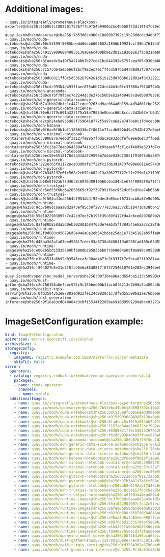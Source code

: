 # Additional images:
    - quay.io/integreatly/prometheus-blackbox-exporter@sha256:35b9d2c1002201723b7f7a9f54e9406b2ec4b5b0f73d114f47c70e15956103b5
    - quay.io/modh/codeserver@sha256:7b53d6c49b0e18d8907392c19b23ddcdcd4dbf730853ccdf153358ca81b2c523
    - quay.io/modh/cuda-notebooks@sha256:00c53599f5085beedd0debb062652a1856b19921ccf59bd76134471d24c3fa7d
    - quay.io/modh/cuda-notebooks@sha256:491559096894985b138a0e6c400bb9e2db121920e2e1fac821dab07bd7619da3
    - quay.io/modh/cuda-notebooks@sha256:6fadedc5a10f5a914bb7b27cd41bc644392e5757ceaf07d930db884112054265
    - quay.io/modh/cuda-notebooks@sha256:7157cd64ae5b66f2bcf982ec7e1ff4cd587bbd47d8d93f307c97e66097cdc0b8
    - quay.io/modh/cuda-notebooks@sha256:88d80821ff8c5d53526794261d519125d0763b621d824f8c3222127dab7b6cc8
    - quay.io/modh/cuda-notebooks@sha256:f6cdc993b4d493ffaec876abb724ce44b3c6fc37560af974072b346e45ac1a3b
    - quay.io/modh/odh-anaconda-notebook@sha256:380c07bf79f5ec7d22441cde276c50b5eb2a459485cde05087837639a566ae3d
    - quay.io/modh/odh-generic-data-science-notebook@sha256:67a1bbb7dbfc1c4471cdec9263ad9ac064a6b159a4d34601fbe26229acad0f67
    - quay.io/modh/odh-generic-data-science-notebook@sha256:76e6af79c601a323f75a58e7005de0beac66b8cccc3d2b67efb6d11d85f0cfa1
    - quay.io/modh/odh-generic-data-science-notebook@sha256:e2cab24ebe935d87f7596418772f5a97ce6a2e747ba0c1fd4cec08a728e99403
    - quay.io/modh/odh-habana-notebooks@sha256:0f6ae8f0b1ef11896336e7f8611e77ccdb992b49a7942bf27e6bc64d73205d05
    - quay.io/modh/odh-minimal-notebook-container@sha256:39068767eebdf3a127fe8857fbdaca0832cdfef69eed6ec3ff6ed1858029420f
    - quay.io/modh/odh-minimal-notebook-container@sha256:5fc23a778ab9643394f41b1c37e99eeeb7fcf1caf48d9e323fd7cde8cff59a3c
    - quay.io/modh/odh-minimal-notebook-container@sha256:eec50e5518176d5a31da739596a7ddae032d73851f9107846a587442ebd10a82
    - quay.io/modh/odh-pytorch-notebook@sha256:222ec65f81172ace03d09fe7f22fc27da3d1473fd98e6611ec57430e1f31ad35
    - quay.io/modh/odh-pytorch-notebook@sha256:97b346197e6fc568c2eb52cb82e13a206277f27c21e299d1c211997f140f638b
    - quay.io/modh/odh-pytorch-notebook@sha256:b68e0192abf7d46c8c6876d0819b66c6a2d4a1e674f8893f8a71ffdcba96866c
    - quay.io/modh/odh-trustyai-notebook@sha256:8c5e653f6bc6a2050565cf92f397991fbec952dc05cdfea74b65b8fd3047c9d4
    - quay.io/modh/odh-trustyai-notebook@sha256:a9f503a44ea4564df954db4f92edec8e05cef0733acb0a37e9d905a21eb9eb2e
    - quay.io/modh/runtime-images@sha256:0c37b08dc6aaa8d2a43ef85cb0f28777e336a337cb51b471da38bb41f57066a5
    - quay.io/modh/runtime-images@sha256:55e1022903097c7c42c97ec37b195f39c89f412fda4c6ce0297689b2e90cf4f9
    - quay.io/modh/runtime-images@sha256:8afe80b858da5d0eba02d01b84705de7eeb35ff384545ebaa7cc28fddfae0e51
    - quay.io/modh/runtime-images@sha256:b02f0d680c050796d84846a0a2eb542bdce25eb1e77345182ab5ffa86a9e8755
    - quay.io/modh/runtime-images@sha256:d48aa3d8afa03eed988f7cedc93a8730a0406119a6298fad108c65d531902417
    - quay.io/modh/runtime-images@sha256:e00765bd15d35789bf5880b2958356b077068864a09f9a089c49559d0fab6646
    - quay.io/modh/runtime-images@sha256:e1b4351fa6b92d03546eea3e90ad4b71e9f8337f7e5bca82ff92814af3d6ad21
    - quay.io/modh/runtime-images@sha256:f894027b5e31d3f8fae5e6a88d88f7f6727254610761e202ec3946be8df9e627
    - quay.io/modh/openvino_model_server@sha256:007304a96acd654ca5133c50990c6785464fcea44304c8a846d3279b9c83a9d4
    - quay.io/modh/must-gather@sha256:c2d780156a0e7cec975c9c150bee00b1facb8f6213e7b98a7a489448d76dfd94
    - quay.io/modh/caikit-tgis-serving@sha256:0fd3584362e8780aed922fe124c8829c1c7df9d55590ba2ae76bb6aef0155c1f
    - quay.io/modh/text-generation-inference@sha256:9f18a63cd84b084c3cbf15534f22d5ba6916d9501298abcc03271d26ebf5cdfb


# ImageSetConfiguration example:
```yaml
kind: ImageSetConfiguration
apiVersion: mirror.openshift.io/v1alpha2
archiveSize: 4
storageConfig:
  registry: 
    imageURL: registry.example.com:5000/mirror/oc-mirror-metadata
    skipTLS: false                       
mirror:
  operators:
  - catalog: registry.redhat.io/redhat/redhat-operator-index:v4.14
    packages:
    - name: rhods-operator
      channels:
      - name: stable
  additionalImages:   
    - name: quay.io/integreatly/prometheus-blackbox-exporter@sha256:35b9d2c1002201723b7f7a9f54e9406b2ec4b5b0f73d114f47c70e15956103b5
    - name: quay.io/modh/codeserver@sha256:7b53d6c49b0e18d8907392c19b23ddcdcd4dbf730853ccdf153358ca81b2c523
    - name: quay.io/modh/cuda-notebooks@sha256:00c53599f5085beedd0debb062652a1856b19921ccf59bd76134471d24c3fa7d
    - name: quay.io/modh/cuda-notebooks@sha256:491559096894985b138a0e6c400bb9e2db121920e2e1fac821dab07bd7619da3
    - name: quay.io/modh/cuda-notebooks@sha256:6fadedc5a10f5a914bb7b27cd41bc644392e5757ceaf07d930db884112054265
    - name: quay.io/modh/cuda-notebooks@sha256:7157cd64ae5b66f2bcf982ec7e1ff4cd587bbd47d8d93f307c97e66097cdc0b8
    - name: quay.io/modh/cuda-notebooks@sha256:88d80821ff8c5d53526794261d519125d0763b621d824f8c3222127dab7b6cc8
    - name: quay.io/modh/cuda-notebooks@sha256:f6cdc993b4d493ffaec876abb724ce44b3c6fc37560af974072b346e45ac1a3b
    - name: quay.io/modh/odh-anaconda-notebook@sha256:380c07bf79f5ec7d22441cde276c50b5eb2a459485cde05087837639a566ae3d
    - name: quay.io/modh/odh-generic-data-science-notebook@sha256:67a1bbb7dbfc1c4471cdec9263ad9ac064a6b159a4d34601fbe26229acad0f67
    - name: quay.io/modh/odh-generic-data-science-notebook@sha256:76e6af79c601a323f75a58e7005de0beac66b8cccc3d2b67efb6d11d85f0cfa1
    - name: quay.io/modh/odh-generic-data-science-notebook@sha256:e2cab24ebe935d87f7596418772f5a97ce6a2e747ba0c1fd4cec08a728e99403
    - name: quay.io/modh/odh-habana-notebooks@sha256:0f6ae8f0b1ef11896336e7f8611e77ccdb992b49a7942bf27e6bc64d73205d05
    - name: quay.io/modh/odh-minimal-notebook-container@sha256:39068767eebdf3a127fe8857fbdaca0832cdfef69eed6ec3ff6ed1858029420f
    - name: quay.io/modh/odh-minimal-notebook-container@sha256:5fc23a778ab9643394f41b1c37e99eeeb7fcf1caf48d9e323fd7cde8cff59a3c
    - name: quay.io/modh/odh-minimal-notebook-container@sha256:eec50e5518176d5a31da739596a7ddae032d73851f9107846a587442ebd10a82
    - name: quay.io/modh/odh-pytorch-notebook@sha256:222ec65f81172ace03d09fe7f22fc27da3d1473fd98e6611ec57430e1f31ad35
    - name: quay.io/modh/odh-pytorch-notebook@sha256:97b346197e6fc568c2eb52cb82e13a206277f27c21e299d1c211997f140f638b
    - name: quay.io/modh/odh-pytorch-notebook@sha256:b68e0192abf7d46c8c6876d0819b66c6a2d4a1e674f8893f8a71ffdcba96866c
    - name: quay.io/modh/odh-trustyai-notebook@sha256:8c5e653f6bc6a2050565cf92f397991fbec952dc05cdfea74b65b8fd3047c9d4
    - name: quay.io/modh/odh-trustyai-notebook@sha256:a9f503a44ea4564df954db4f92edec8e05cef0733acb0a37e9d905a21eb9eb2e
    - name: quay.io/modh/runtime-images@sha256:0c37b08dc6aaa8d2a43ef85cb0f28777e336a337cb51b471da38bb41f57066a5
    - name: quay.io/modh/runtime-images@sha256:55e1022903097c7c42c97ec37b195f39c89f412fda4c6ce0297689b2e90cf4f9
    - name: quay.io/modh/runtime-images@sha256:8afe80b858da5d0eba02d01b84705de7eeb35ff384545ebaa7cc28fddfae0e51
    - name: quay.io/modh/runtime-images@sha256:b02f0d680c050796d84846a0a2eb542bdce25eb1e77345182ab5ffa86a9e8755
    - name: quay.io/modh/runtime-images@sha256:d48aa3d8afa03eed988f7cedc93a8730a0406119a6298fad108c65d531902417
    - name: quay.io/modh/runtime-images@sha256:e00765bd15d35789bf5880b2958356b077068864a09f9a089c49559d0fab6646
    - name: quay.io/modh/runtime-images@sha256:e1b4351fa6b92d03546eea3e90ad4b71e9f8337f7e5bca82ff92814af3d6ad21
    - name: quay.io/modh/runtime-images@sha256:f894027b5e31d3f8fae5e6a88d88f7f6727254610761e202ec3946be8df9e627
    - name: quay.io/modh/openvino_model_server@sha256:007304a96acd654ca5133c50990c6785464fcea44304c8a846d3279b9c83a9d4
    - name: quay.io/modh/must-gather@sha256:c2d780156a0e7cec975c9c150bee00b1facb8f6213e7b98a7a489448d76dfd94
    - name: quay.io/modh/caikit-tgis-serving@sha256:0fd3584362e8780aed922fe124c8829c1c7df9d55590ba2ae76bb6aef0155c1f
    - name: quay.io/modh/text-generation-inference@sha256:9f18a63cd84b084c3cbf15534f22d5ba6916d9501298abcc03271d26ebf5cdfb

```
